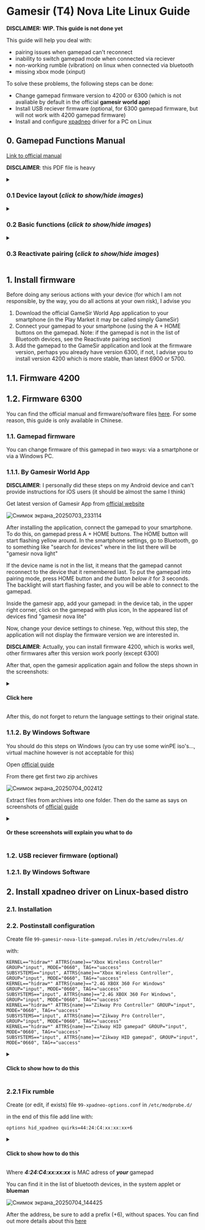 # Gamesir (T4) Nova Lite Linux Guide

**DISCLAIMER: WIP. This guide is not done yet**

This guide will help you deal with:
- pairing issues when gamepad can't reconnect
- inability to switch gamepad mode when connected via reciever
- non-working rumble (vibration) on linux when connected via bluetooth
- missing xbox mode (xinput)

To solve these problems, the following steps can be done:
- Change gamepad firmware version to 4200 or 6300 (which is not avaliable by default in the official **gamesir world app**)
- Install USB reciever firmware (optional, for 6300 gamepad firmware, but will not work with 4200 gamepad firmware)
- Install and configure [xpadneo](https://github.com/atar-axis/xpadneo) driver for a PC on Linux

## 0. Gamepad Functions Manual

[Link to official manual](https://cdn.shopify.com/s/files/1/2241/8433/files/Manual-GameSir_Nova_Lite_EN.pdf?v=1743156237)

**DISCLAIMER**: this PDF file is heavy

<details> <summary> 

### 0.1 Device layout (*click to show/hide images*) </summary>

*click on images to enlarge*

<img src="https://github.com/user-attachments/assets/bdf238e4-da55-4e89-ad1c-411c8057f9db" alt="drawing" width=70%/> </p>

<img src="https://github.com/user-attachments/assets/7d091089-3069-41c6-82cd-c98e1de190db" alt="drawing" width=70%/> </p>

<img src="https://github.com/user-attachments/assets/71148763-3677-4dc8-a48d-592090af3ca1" alt="drawing" width=70%/> </p>

<img src="https://github.com/user-attachments/assets/5a5d2da8-d133-4237-b0ad-a2297906e16d" alt="drawing" width=70%/> </p>

</details>

<details> <summary> 

### 0.2 Basic functions (*click to show/hide images*) </summary>

*click on images to enlarge*

<img src="https://github.com/user-attachments/assets/15016cb6-4045-4126-af35-6811b298e1f6" alt="drawing" width=70%/> </p>

<img src="https://github.com/user-attachments/assets/423a32c8-80d0-49fe-820a-36fc64647c8a" alt="drawing" width=70%/> </p>

<img src="https://github.com/user-attachments/assets/c5b1d93c-c6e1-40e5-a69b-679830210f0e" alt="drawing" width=70%/> </p>

</details>

<details> <summary> 
  
### 0.3 Reactivate pairing (*click to show/hide images*) </summary>
  
To activate the pairing status, you need to hold down the HOME and SCREENSHOT buttons for 3 seconds:

*click on images to enlarge*

<img src="https://github.com/user-attachments/assets/542149f6-fb97-46ce-b17c-a74a179882e4" alt="drawing" width=50%/> </p>

Then you can connect to your gamepad via bluetooth or reciever again if reconnection is failed or you want to use gamepad with another device

</details>

## 1. Install firmware

Before doing any serious actions with your device (for which I am not responsible, by the way, you do all actions at your own risk), I advise you

1. Download the official GameSir World App application to your smartphone (in the Play Market it may be called simply GameSir)
2. Connect your gamepad to your smartphone (using the A + HOME buttons on the gamepad. Note: if the gamepad is not in the list of Bluetooth devices, see the Reactivate pairing section)
3. Add the gamepad to the GameSir application and look at the firmware version, perhaps you already have version 6300, if not, I advise you to install version 4200 which is more stable, than latest 6900 or 5700.

## 1.1. Firmware 4200



## 1.2. Firmware 6300

You can find the official manual and firmware/software files [here](https://doc.xiaoji.com/zh/t4nlite/detail/1192.html). For some reason, this guide is only available in Chinese.

### 1.1. Gamepad firmware

You can change firmware of this gamepad in two ways: via a smartphone or via a Windows PC.

### 1.1.1. By Gamesir World App

**DISCLAIMER**: I personally did these steps on my Android device and can't provide instructions for iOS users (it should be almost the same I think)

Get latest version of Gamesir App from [official website](https://gamesir.com/pages/software-detail)

![Снимок экрана_20250703_233114](https://github.com/user-attachments/assets/550d5377-9ae4-44f8-add7-cff7f173016f)

After installing the application, connect the gamepad to your smartphone. To do this, on gamepad press A + HOME buttons. The HOME button will start flashing yellow around. In the smartphone settings, go to Bluetooth, go to something like "search for devices" where in the list there will be "gamesir nova light"

If the device name is not in the list, it means that the gamepad cannot reconnect to the device that it remembered last. To put the gamepad into pairing mode, press HOME button and *the button below it* for 3 seconds. The backlight will start flashing faster, and you will be able to connect to the gamepad.

Inside the gamesir app, add your gamepad: in the device tab, in the upper right corner, click on the gamepad with plus icon, In the appeared list of devices find "gamesir nova lite"

Now, change your device settings to chinese. Yep, without this step, the application will not display the firmware version we are interested in.

**DISCLAIMER**: Actually, you can install firmware 4200, which is works well, other firmwares after this version work poorly (except 6300)

After that, open the gamesir application again and follow the steps shown in the screenshots:

<details>
<summary>
  
#### Click here
</summary>

<img src="https://github.com/user-attachments/assets/c8d4370d-0cd5-44b4-9fc7-74e0688e2876" alt="drawing" width="250"/> </p>

<img src="https://github.com/user-attachments/assets/8b01f2cd-d186-447c-8692-f1da2caae281" alt="drawing" width="250"/> </p>

<img src="https://github.com/user-attachments/assets/63746b55-aaff-4c01-882d-8eca2fcac586" alt="drawing" width="250"/> </p>

<img src="https://github.com/user-attachments/assets/09c0b28b-6640-4bab-bdfc-52381b613d56" alt="drawing" width="250"/> </p>

<img src="https://github.com/user-attachments/assets/f86c6936-9321-4d7e-870d-46f5ebda2db5" alt="drawing" width="250"/> </p>

</details> 

After this, do not forget to return the language settings to their original state.

### 1.1.2. By Windows Software

You should do this steps on Windows (you can try use some winPE iso's..., virtual machine however is not acceptable for this)

Open [official guide](https://doc.xiaoji.com/zh/t4nlite/detail/1192.html)

From there get first two zip archives

![Снимок экрана_20250704_002412](https://github.com/user-attachments/assets/abd93fe5-2480-4702-8d95-cf5a7cfd6878)

Extract files from archives into one folder. Then do the same as says on screenshots of [official guide](https://doc.xiaoji.com/zh/t4nlite/detail/1192.html)

<details>
<summary>
  
#### Or these screenshots will explain you what to do
</summary>

<img src="https://github.com/user-attachments/assets/fd5b1027-f8fa-4f39-b976-05f2731582bb" alt="drawing" width=70%/> </p>

<img src="https://github.com/user-attachments/assets/98542ca3-30ad-4004-818b-d11720e9ff92" alt="drawing" width=70%/> </p>

<img src="https://github.com/user-attachments/assets/5078cab0-bb57-494c-bd00-fecbab94908b" alt="drawing" width=70%/> </p>

<img src="https://github.com/user-attachments/assets/cb4be9c6-d64a-44a3-b7f9-3eb7c898d022" alt="drawing" width=70%/> </p>

<img src="https://github.com/user-attachments/assets/18aa435c-e2a2-41ac-a6bc-5bc3379c0828" alt="drawing" width=70%/> </p>

<img src="https://github.com/user-attachments/assets/2831a110-4ce5-4cae-96f7-142a1ace46c8" alt="drawing" width=70%/> </p>

</details> 

### 1.2. USB reciever firmware (optional)

### 1.2.1. By Windows Software

## 2. Install xpadneo driver on Linux-based distro

### 2.1. Installation

### 2.2. Postinstall configuration

Create file ``` 99-gamesir-nova-lite-gamepad.rules ``` in ``` /etc/udev/rules.d/ ``` 

with:

```
KERNEL=="hidraw*" ATTRS{name}=="Xbox Wireless Controller" GROUP="input", MODE="0660", TAG+="uaccess"
SUBSYSTEMS=="input", ATTRS{name}=="Xbox Wireless Controller", GROUP="input", MODE="0660", TAG+="uaccess"
KERNEL=="hidraw*" ATTRS{name}=="2.4G XBOX 360 For Windows" GROUP="input", MODE="0660", TAG+="uaccess"
SUBSYSTEMS=="input", ATTRS{name}=="2.4G XBOX 360 For Windows", GROUP="input", MODE="0660", TAG+="uaccess"
KERNEL=="hidraw*" ATTRS{name}=="Zikway Pro Controller" GROUP="input", MODE="0660", TAG+="uaccess"
SUBSYSTEMS=="input", ATTRS{name}=="Zikway Pro Controller", GROUP="input", MODE="0660", TAG+="uaccess"
KERNEL=="hidraw*" ATTRS{name}=="Zikway HID gamepad" GROUP="input", MODE="0660", TAG+="uaccess"
SUBSYSTEMS=="input", ATTRS{name}=="Zikway HID gamepad", GROUP="input", MODE="0660", TAG+="uaccess"
```

<details> 
<summary> 

#### Click to show how to do this
</summary>

> Just run in terminal this command to open **nano** editor
> 
> ```console
> sudo nano /etc/udev/rules.d/99-gamesir-nova-lite-gamepad.rules 
> ```
> 
> copy code above
> 
> And paste it in **nano** with ```ctrl``` + ```shift``` + ```v``` shortcut
> 
> Then ```ctrl``` + ```s``` to save
> 
> Then close **nano** with ```ctrl``` + ```c```

</details>

### 2.2.1 Fix rumble

Create (or edit, if exists) file ```99-xpadneo-options.conf``` in ```/etc/modprobe.d/```

in the end of this file add line with:

```
options hid_xpadneo quirks=44:24:C4:xx:xx:xx+6
```

<details> 
<summary>

#### Click to show how to do this
</summary>

> Just run in terminal this command to open **nano** editor
> 
> ```console
> sudo nano `/etc/modprobe.d/99-xpadneo-options.conf
> ```
> 
> In **nano** press the ```Down``` button on keyboard until you reach the end of the file, also after that you can press ```Enter``` button on keyboard several times to create new blank lines
>
> copy code above
> 
> And paste it in **nano** with ```ctrl``` + ```shift``` + ```v``` shortcut
> 
> Then ```ctrl``` + ```s``` to save
> 
> Then close **nano** with ```ctrl``` + ```c```

</details>

Where ***4:24:C4:xx:xx:xx*** is MAC adress of ***your*** gamepad

You can find it in the list of bluetooth devices, in the system applet or **blueman**

![Снимок экрана_20250704_144425](https://github.com/user-attachments/assets/6e29d062-b9dc-4da6-b204-b0146134ac68)

After the address, be sure to add a prefix (+6), without spaces. You can find out more details about this [here](https://github.com/atar-axis/xpadneo#gamesir-t4-nova-lite-family)
